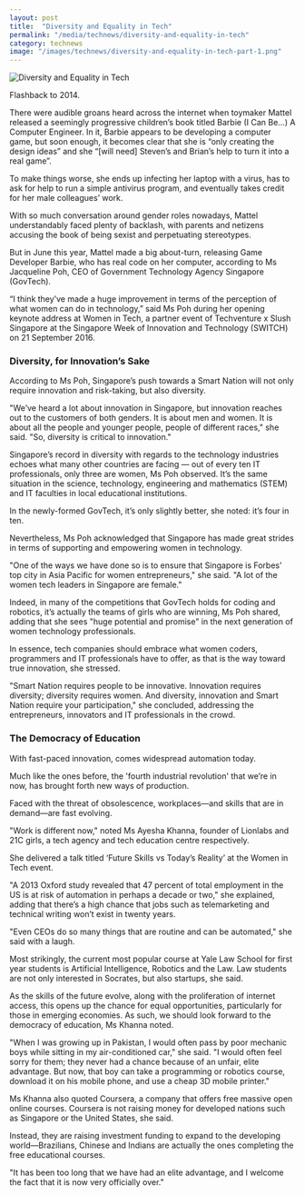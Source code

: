 ```yaml
---
layout: post
title:  "Diversity and Equality in Tech"
permalink: "/media/technews/diversity-and-equality-in-tech"
category: technews
image: "/images/technews/diversity-and-equality-in-tech-part-1.png"
---
```


![Diversity and Equality in Tech]({{site.baseurl}}/images/technews/diversity-and-equality-in-tech-part-1.png)

Flashback to 2014.

There were audible groans heard across the internet when toymaker Mattel released a seemingly progressive children’s book titled Barbie (I Can Be…) A Computer Engineer. In it, Barbie appears to be developing a computer game, but soon enough, it becomes clear that she is “only creating the design ideas” and she “[will need] Steven’s and Brian’s help to turn it into a real game”.

To make things worse, she ends up infecting her laptop with a virus, has to ask for help to run a simple antivirus program, and eventually takes credit for her male colleagues’ work.

With so much conversation around gender roles nowadays, Mattel understandably faced plenty of backlash, with parents and netizens accusing the book of being sexist and perpetuating stereotypes.

But in June this year, Mattel made a big about-turn, releasing Game Developer Barbie, who has real code on her computer, according to Ms Jacqueline Poh, CEO of Government Technology Agency Singapore (GovTech).

“I think they’ve made a huge improvement in terms of the perception of what women can do in technology,” said Ms Poh during her opening keynote address at Women in Tech, a partner event of Techventure x Slush Singapore at the Singapore Week of Innovation and Technology (SWITCH) on 21 September 2016.

### **Diversity, for Innovation’s Sake**
According to Ms Poh, Singapore’s push towards a Smart Nation will not only require innovation and risk-taking, but also diversity.

"We’ve heard a lot about innovation in Singapore, but innovation reaches out to the customers of both genders. It is about men and women. It is about all the people and younger people, people of different races," she said. "So, diversity is critical to innovation."

Singapore’s record in diversity with regards to the technology industries echoes what many other countries are facing — out of every ten IT professionals, only three are women, Ms Poh observed. It’s the same situation in the science, technology, engineering and mathematics (STEM) and IT faculties in local educational institutions.

In the newly-formed GovTech, it’s only slightly better, she noted: it’s four in ten.

Nevertheless, Ms Poh acknowledged that Singapore has made great strides in terms of supporting and empowering women in technology.

"One of the ways we have done so is to ensure that Singapore is Forbes’ top city in Asia Pacific for women entrepreneurs," she said. "A lot of the women tech leaders in Singapore are female."

Indeed, in many of the competitions that GovTech holds for coding and robotics, it’s actually the teams of girls who are winning, Ms Poh shared, adding that she sees "huge potential and promise" in the next generation of women technology professionals.

In essence, tech companies should embrace what women coders, programmers and IT professionals have to offer, as that is the way toward true innovation, she stressed.

"Smart Nation requires people to be innovative. Innovation requires diversity; diversity requires women. And diversity, innovation and Smart Nation require your participation," she concluded, addressing the entrepreneurs, innovators and IT professionals in the crowd.

### **The Democracy of Education**
With fast-paced innovation, comes widespread automation today.

Much like the ones before, the 'fourth industrial revolution' that we’re in now, has brought forth new ways of production.

Faced with the threat of obsolescence, workplaces—and skills that are in demand—are fast evolving.

"Work is different now," noted Ms Ayesha Khanna, founder of Lionlabs and 21C girls, a tech agency and tech education centre respectively.

She delivered a talk titled ‘Future Skills vs Today’s Reality’ at the Women in Tech event.

"A 2013 Oxford study revealed that 47 percent of total employment in the US is at risk of automation in perhaps a decade or two," she explained, adding that there’s a high chance that jobs such as telemarketing and technical writing won’t exist in twenty years.

"Even CEOs do so many things that are routine and can be automated," she said with a laugh.

Most strikingly,  the current most popular course at Yale Law School for first year students is Artificial Intelligence, Robotics and the Law. Law students are not only interested in Socrates, but also startups, she said.

As the skills of the future evolve, along with the proliferation of internet access, this opens up the chance for equal opportunities, particularly for those in emerging economies. As such, we should look forward to the democracy of education, Ms Khanna noted.

"When I was growing up in Pakistan, I would often pass by poor mechanic boys while sitting in my air-conditioned car," she said. "I would often feel sorry for them; they never had a chance because of an unfair, elite advantage. But now, that boy can take a programming or robotics course, download it on his mobile phone, and use a cheap 3D mobile printer."

Ms Khanna also quoted Coursera, a company that offers free massive open online courses. Coursera is not raising money for developed nations such as Singapore or the United States, she said.

Instead, they are raising investment funding to expand to the developing world—Brazilians, Chinese and Indians are actually the ones completing the free educational courses.

"It has been too long that we have had an elite advantage, and I welcome the fact that it is now very officially over."

